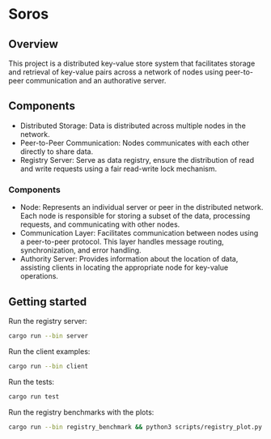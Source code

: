 # Soros

## Overview

This project is a distributed key-value store system that facilitates storage and retrieval of key-value pairs across a network of nodes using peer-to-peer communication and an authorative server. 

## Components

- Distributed Storage: Data is distributed across multiple nodes in the network.
- Peer-to-Peer Communication: Nodes communicates with each other directly to share data.
- Registry Server: Serve as data registry, ensure the distribution of read and write requests using a fair read-write lock mechanism. 

### Components

- Node: Represents an individual server or peer in the distributed network. Each node is responsible for storing a subset of the data, processing requests, and communicating with other nodes.
- Communication Layer: Facilitates communication between nodes using a peer-to-peer protocol. This layer handles message routing, synchronization, and error handling.
- Authority Server: Provides information about the location of data, assisting clients in locating the appropriate node for key-value operations.

## Getting started

Run the registry server:

```bash
cargo run --bin server
```

Run the client examples:

```bash
cargo run --bin client
```

Run the tests:

```bash
cargo run test
```

Run the registry benchmarks with the plots:

```bash
cargo run --bin registry_benchmark && python3 scripts/registry_plot.py
```
